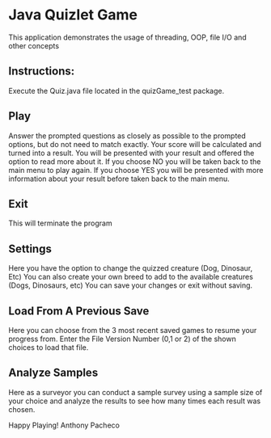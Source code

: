 # Java Quizlet Game
This application demonstrates the usage of threading, OOP, file I/O and other concepts 


## Instructions:
Execute the Quiz.java file located in the quizGame_test package.

## Play  
Answer the prompted questions as closely as possible to the prompted options, but do not need to match exactly. 
Your score will be calculated and turned into a result.
You will be presented with your result and offered the option to read more about it. 
If you choose NO you will be taken back to the main menu to play again.
If you choose YES you will be presented with more information about your result before taken back to the main menu. 

## Exit 
This will terminate the program

## Settings
Here you have the option to change the quizzed creature (Dog, Dinosaur, Etc)
You can also create your own breed to add to the available creatures (Dogs, Dinosaurs, etc)
You can save your changes or exit without saving. 

## Load From A Previous Save
Here you can choose from the 3 most recent saved games to resume your progress from. 
Enter the File Version Number (0,1 or 2) of the shown choices to load that file. 

## Analyze Samples
Here as a surveyor you can conduct a sample survey using a sample size of your choice and analyze the results to
see how many times each result was chosen.



Happy Playing! 
Anthony Pacheco
